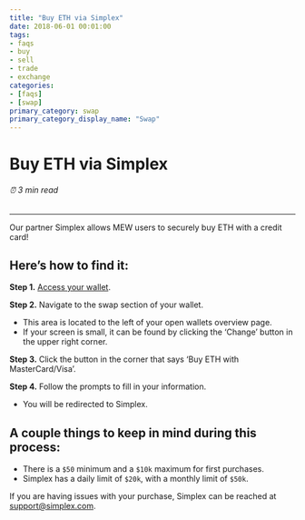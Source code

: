 ```yaml
---
title: "Buy ETH via Simplex"
date: 2018-06-01 00:01:00
tags:
- faqs
- buy
- sell
- trade
- exchange
categories:
- [faqs]
- [swap]
primary_category: swap
primary_category_display_name: "Swap"
---
```


# __Buy ETH via Simplex__
###### ⏰ 3 min read
***

Our partner Simplex allows MEW users to securely buy ETH with a credit card! 



## __Here’s how to find it:__

**Step 1.** [Access your wallet](). 

**Step 2.** Navigate to the swap section of your wallet. 
* This area is located to the left of your open wallets overview page. 
* If your screen is small, it can be found by clicking the ‘Change’ button in the upper right corner. 

**Step 3.** Click the button in the corner that says ‘Buy ETH with MasterCard/Visa’.

**Step 4.** Follow the prompts to fill in your information.
* You will be redirected to Simplex. 



## __A couple things to keep in mind during this process:__

* There is a `$50` minimum and a `$10k` maximum for first purchases.
* Simplex has a daily limit of `$20k`, with a monthly limit of `$50k`. 

If you are having issues with your purchase, Simplex can be reached at support@simplex.com. 
